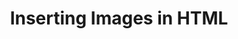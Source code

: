 ---
id: inserting-images
title: Inserting Images in HTML
sidebar_label: Inserting Images
sidebar_position: 1
tags: [html, web-development, images, inserting-images]
description: In this tutorial, you will learn how to insert images in HTML. Images are used to enhance the visual appeal of web pages and provide additional information to users.
---